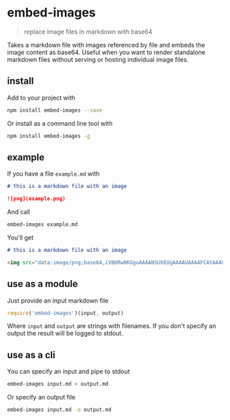 # embed-images

> replace image files in markdown with base64

Takes a markdown file with images referenced by file and embeds the image content as base64. Useful when you want to render standalone markdown files without serving or hosting individual image files.

## install

Add to your project with

```bash
npm install embed-images --save
```

Or install as a command line tool with

```bash
npm install embed-images -g
```

## example

If you have a file `example.md` with

```markdown
# this is a markdown file with an image

![png](example.png)
```

And call

```bash
embed-images example.md
```

You'll get

```markdown
# this is a markdown file with an image

<img src="data:image/png;base64,iVBORw0KGgoAAAANSUhEUgAAAAUAAAAFCAYAAACNbyblAAAAHElEQVQI12P4//8/w38GIAXDIBKE0DHxgljNBAAO9TXL0Y4OHwAAAABJRU5ErkJggg==" />
```

## use as a module

Just provide an input markdown file

```javascript
require('embed-images')(input, output)
```

Where `input` and `output` are strings with filenames. If you don't specify an output the result will be logged to stdout.

## use as a cli

You can specify an input and pipe to stdout

```bash
embed-images input.md > output.md
```

Or specify an output file

```bash
embed-images input.md -o output.md
```